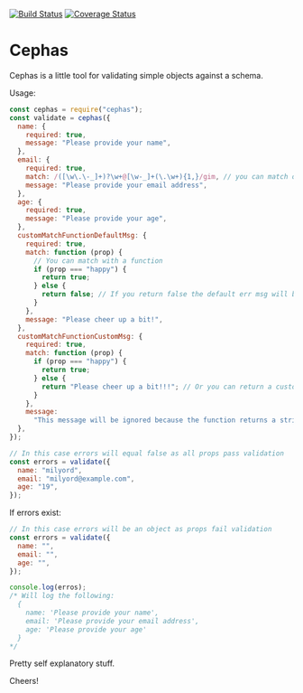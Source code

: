 [![Build Status](https://travis-ci.org/milyord/cephas.svg?branch=v2.0.1)](https://travis-ci.org/milyord/cephas)
[![Coverage Status](https://coveralls.io/repos/milyord/cephas/badge.svg?branch=master&service=github)](https://coveralls.io/github/milyord/cephas?branch=master)

# Cephas

Cephas is a little tool for validating simple objects against a schema.

Usage:

```javascript
const cephas = require("cephas");
const validate = cephas({
  name: {
    required: true,
    message: "Please provide your name",
  },
  email: {
    required: true,
    match: /([\w\.\-_]+)?\w+@[\w-_]+(\.\w+){1,}/gim, // you can match on regex
    message: "Please provide your email address",
  },
  age: {
    required: true,
    message: "Please provide your age",
  },
  customMatchFunctionDefaultMsg: {
    required: true,
    match: function (prop) {
      // You can match with a function
      if (prop === "happy") {
        return true;
      } else {
        return false; // If you return false the default err msg will be used
      }
    },
    message: "Please cheer up a bit!",
  },
  customMatchFunctionCustomMsg: {
    required: true,
    match: function (prop) {
      if (prop === "happy") {
        return true;
      } else {
        return "Please cheer up a bit!!!"; // Or you can return a custom msg
      }
    },
    message:
      "This message will be ignored because the function returns a string",
  },
});

// In this case errors will equal false as all props pass validation
const errors = validate({
  name: "milyord",
  email: "milyord@example.com",
  age: "19",
});
```

If errors exist:

```javascript
// In this case errors will be an object as props fail validation
const errors = validate({
  name: "",
  email: "",
  age: "",
});

console.log(erros);
/* Will log the following:
  {
    name: 'Please provide your name',
    email: 'Please provide your email address',
    age: 'Please provide your age'
  }
*/
```

Pretty self explanatory stuff.

Cheers!
